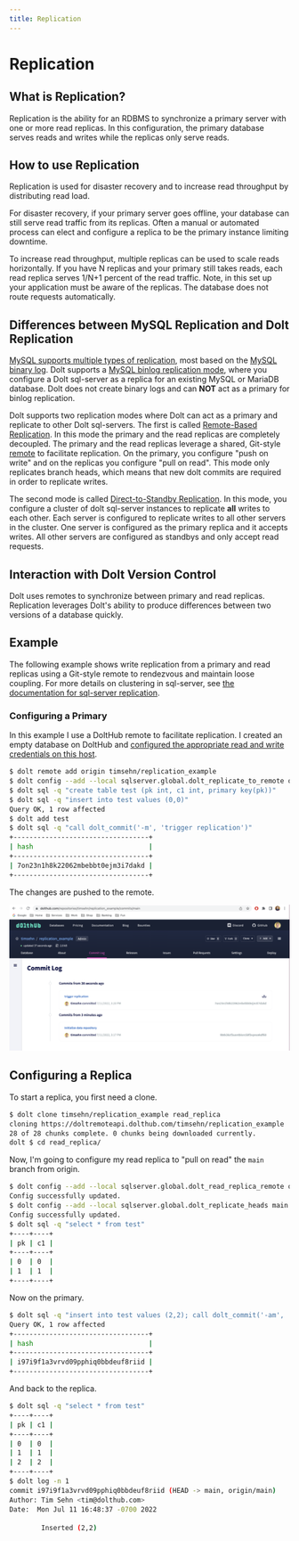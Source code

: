 ```yaml
---
title: Replication
---
```


# Replication

## What is Replication?

Replication is the ability for an RDBMS to synchronize a primary server with one or more read replicas. In this configuration, the primary database serves reads and writes while the replicas only serve reads.

## How to use Replication

Replication is used for disaster recovery and to increase read throughput by distributing read load.

For disaster recovery, if your primary server goes offline, your database can still serve read traffic from its replicas. Often a manual or automated process can elect and configure a replica to be the primary instance limiting downtime.

To increase read throughput, multiple replicas can be used to scale reads horizontally. If you have N replicas and your primary still takes reads, each read replica serves 1/N+1 percent of the read traffic. Note, in this set up your application must be aware of the replicas. The database does not route requests automatically.

## Differences between MySQL Replication and Dolt Replication

[MySQL supports multiple types of replication](https://dev.mysql.com/doc/refman/8.0/en/replication.html), most based on the [MySQL binary log](https://dev.mysql.com/doc/refman/8.0/en/replication-howto.html). Dolt supports a [MySQL binlog replication mode](../../../guides/binlog-replication.md), where you configure a Dolt sql-server as a replica for an existing MySQL or MariaDB database. Dolt does not create binary logs and can **NOT** act as a primary for binlog replication.

Dolt supports two replication modes where Dolt can act as a primary and replicate to other Dolt sql-servers. The first is called [Remote-Based Replication](../../../sql-reference/server/replication.md#replication-through-a-remote). In this mode the primary and the read replicas are completely decoupled. The primary and the read replicas leverage a shared, Git-style [remote](../git/remotes.md) to facilitate replication. On the primary, you configure "push on write" and on the replicas you configure "pull on read". This mode only replicates branch heads, which means that new dolt commits are required in order to replicate writes.

The second mode is called [Direct-to-Standby Replication](../../../sql-reference/server/replication.md#direct-to-standby-replication). In this mode, you configure a cluster of dolt sql-server instances to replicate **all** writes to each other. Each server is configured to replicate writes to all other servers in the cluster. One server is configured as the primary replica and it accepts writes. All other servers are configured as standbys and only accept read requests.

## Interaction with Dolt Version Control

Dolt uses remotes to synchronize between primary and read replicas. Replication leverages Dolt's ability to produce differences between two versions of a database quickly.

## Example

The following example shows write replication from a primary and read replicas using a Git-style remote to rendezvous and maintain loose coupling. For more details on clustering in sql-server, see [the documentation for sql-server replication](../../../sql-reference/server/replication.md).

### Configuring a Primary

In this example I use a DoltHub remote to facilitate replication. I created an empty database on DoltHub and [configured the appropriate read and write credentials on this host](https://github.com/dolthub/docs/blob/gitbook-dev/content/introduction/getting-started/data-sharing.md#dolt-login).

```bash
$ dolt remote add origin timsehn/replication_example
$ dolt config --add --local sqlserver.global.dolt_replicate_to_remote origin
$ dolt sql -q "create table test (pk int, c1 int, primary key(pk))"
$ dolt sql -q "insert into test values (0,0)"
Query OK, 1 row affected
$ dolt add test 
$ dolt sql -q "call dolt_commit('-m', 'trigger replication')"
+----------------------------------+
| hash                             |
+----------------------------------+
| 7on23n1h8k22062mbebbt0ejm3i7dakd |
+----------------------------------+
```

The changes are pushed to the remote.

![DoltHub Replication Example](../../../.gitbook/assets/replication-example.png)

## Configuring a Replica

To start a replica, you first need a clone.

```bash
$ dolt clone timsehn/replication_example read_replica
cloning https://doltremoteapi.dolthub.com/timsehn/replication_example
28 of 28 chunks complete. 0 chunks being downloaded currently.
dolt $ cd read_replica/
```

Now, I'm going to configure my read replica to "pull on read" the `main` branch from origin.

```bash
$ dolt config --add --local sqlserver.global.dolt_read_replica_remote origin
Config successfully updated.
$ dolt config --add --local sqlserver.global.dolt_replicate_heads main
Config successfully updated.
$ dolt sql -q "select * from test"
+----+----+
| pk | c1 |
+----+----+
| 0  | 0  |
| 1  | 1  |
+----+----+
```

Now on the primary.

```bash
$ dolt sql -q "insert into test values (2,2); call dolt_commit('-am', 'Inserted (2,2)');"
Query OK, 1 row affected
+----------------------------------+
| hash                             |
+----------------------------------+
| i97i9f1a3vrvd09pphiq0bbdeuf8riid |
+----------------------------------+
```

And back to the replica.

```bash
$ dolt sql -q "select * from test"
+----+----+
| pk | c1 |
+----+----+
| 0  | 0  |
| 1  | 1  |
| 2  | 2  |
+----+----+
$ dolt log -n 1
commit i97i9f1a3vrvd09pphiq0bbdeuf8riid (HEAD -> main, origin/main) 
Author: Tim Sehn <tim@dolthub.com>
Date:  Mon Jul 11 16:48:37 -0700 2022

        Inserted (2,2)

```
